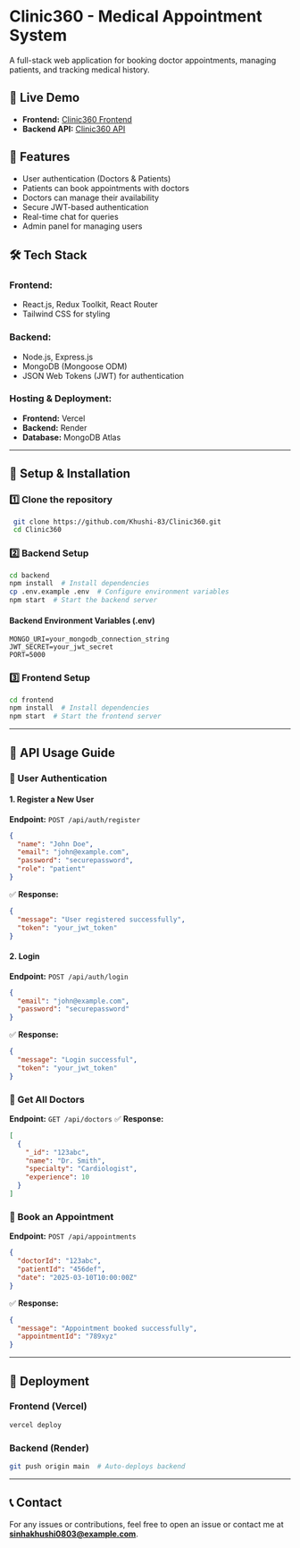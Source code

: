 # Clinic360 - Medical Appointment System

A full-stack web application for booking doctor appointments, managing patients, and tracking medical history.

## 🚀 Live Demo
- **Frontend:** [Clinic360 Frontend](https://clinic360-1wn9.vercel.app/)
- **Backend API:** [Clinic360 API](https://clinic360-7rgl.onrender.com/)

## 📌 Features
- User authentication (Doctors & Patients)
- Patients can book appointments with doctors
- Doctors can manage their availability
- Secure JWT-based authentication
- Real-time chat for queries
- Admin panel for managing users

## 🛠️ Tech Stack
### **Frontend:**
- React.js, Redux Toolkit, React Router
- Tailwind CSS for styling

### **Backend:**
- Node.js, Express.js
- MongoDB (Mongoose ODM)
- JSON Web Tokens (JWT) for authentication

### **Hosting & Deployment:**
- **Frontend:** Vercel
- **Backend:** Render
- **Database:** MongoDB Atlas

---

## 🔧 Setup & Installation
### **1️⃣ Clone the repository**
```sh
 git clone https://github.com/Khushi-83/Clinic360.git
 cd Clinic360
```

### **2️⃣ Backend Setup**
```sh
cd backend
npm install  # Install dependencies
cp .env.example .env  # Configure environment variables
npm start  # Start the backend server
```

#### **Backend Environment Variables (.env)**
```
MONGO_URI=your_mongodb_connection_string
JWT_SECRET=your_jwt_secret
PORT=5000
```

### **3️⃣ Frontend Setup**
```sh
cd frontend
npm install  # Install dependencies
npm start  # Start the frontend server
```

---

## 📌 API Usage Guide
### **🔹 User Authentication**
#### **1. Register a New User**
**Endpoint:** `POST /api/auth/register`
```json
{
  "name": "John Doe",
  "email": "john@example.com",
  "password": "securepassword",
  "role": "patient"  
}
```
✅ **Response:**
```json
{
  "message": "User registered successfully",
  "token": "your_jwt_token"
}
```

#### **2. Login**
**Endpoint:** `POST /api/auth/login`
```json
{
  "email": "john@example.com",
  "password": "securepassword"
}
```
✅ **Response:**
```json
{
  "message": "Login successful",
  "token": "your_jwt_token"
}
```

### **🔹 Get All Doctors**
**Endpoint:** `GET /api/doctors`
✅ **Response:**
```json
[
  {
    "_id": "123abc",
    "name": "Dr. Smith",
    "specialty": "Cardiologist",
    "experience": 10
  }
]
```

### **🔹 Book an Appointment**
**Endpoint:** `POST /api/appointments`
```json
{
  "doctorId": "123abc",
  "patientId": "456def",
  "date": "2025-03-10T10:00:00Z"
}
```
✅ **Response:**
```json
{
  "message": "Appointment booked successfully",
  "appointmentId": "789xyz"
}
```

---

## 🚀 Deployment
### **Frontend (Vercel)**
```sh
vercel deploy
```
### **Backend (Render)**
```sh
git push origin main  # Auto-deploys backend
```

---

## 📞 Contact
For any issues or contributions, feel free to open an issue or contact me at **sinhakhushi0803@example.com**.

